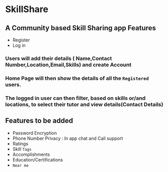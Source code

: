 # SkillShare
A Community based Skill Sharing app
Features
-
- Register
- Log in
### Users will add their details ( Name,Contact Number,Location,Email,Skills) and create Account
### Home Page will then show the details of all the `Registered` users. 
### The logged in user can then filter, based on skills or/and locations, to select their tutor and view details(Contact Details)

Features to be added
-
- Password Encryption
- Phone Number Privacy : In app chat and Call support
- Ratings
- Skill `Tags`
- Accomplishments
- Education/Certifications
- `Near me` 
